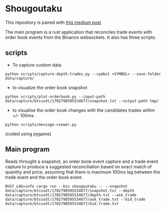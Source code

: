 # Shougoutaku

This repository is paired with [this medium post]([https://pages.github.com/](https://medium.com/@quantitative-modelling-for-fun/a-physicist-view-on-market-microstructure-building-a-rust-program-to-match-a-trade-with-its-3bced14a5ce7))

The main program is a rust application that reconciles trade events with order book events from the Binance websockets. It also has three scripts.

## scripts

- To capture custom data
```
python scripts/capture-depth-trades.py --symbol <SYMBOL> --save-folder data/capture/
```
- to visualize the order book snapshot
```
python scripts/plot-orderbook.py --input-path data/capture/btcusdt/1702798595534677/snapshot.txt --output-path tmp/
```
- to visualise the order book changes with the candidates trades within +/- 100ms.
```
python scripts/message-viewer.py
```
(coded using pygame)

## Main program
Reads throught a snapshot, an order book event capture and a trade event capture to produce a suggested reconciliation based on exact match of quantity and price, assuming that there is maximum 100ms lag between the trade event and the order book event.
```
RUST_LOG=info cargo run --bin shougoutaku -- --snapshot data/capture/btcusdt/1702798595534677/snapshot.txt --depth data/capture/btcusdt/1702798595534677/depth.txt --ask_trade data/capture/btcusdt/1702798595534677/ask_trade.txt --bid_trade data/capture/btcusdt/1702798595534677/bid_trade.txt
```
